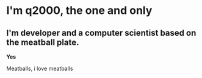 # I'm q2000, the one and only

## I'm developer and a computer scientist based on the meatball plate. 


**Yes** 

Meatballs, i love meatballs
